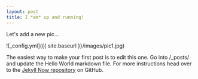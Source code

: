 ```yaml
---
layout: post
title: I *am* up and running!
---
```


Let's add a new pic...

![_config.yml]({{ site.baseurl }}/images/pic1.jpg)

The easiest way to make your first post is to edit this one. Go into /_posts/ and update the Hello World markdown file. For more instructions head over to the [Jekyll Now repository](https://github.com/barryclark/jekyll-now) on GitHub.
